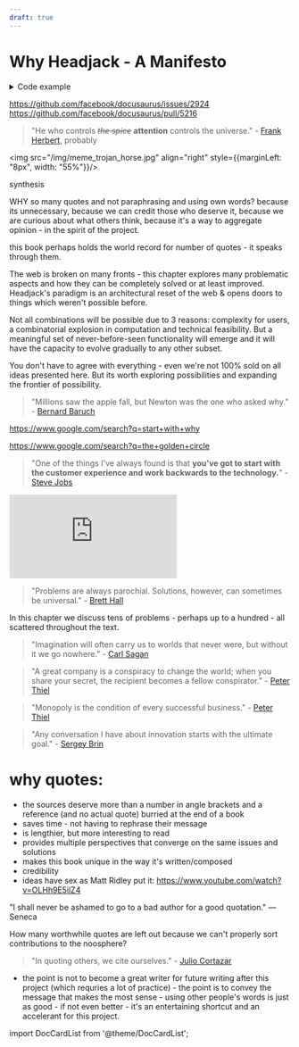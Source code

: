 ```yaml
---
draft: true
---
```


# Why Headjack - A Manifesto


<details>
  <summary>Code example</summary>

> "He who controls *~~the spice~~* **attention** controls the universe." - [Frank Herbert](https://www.goodreads.com/quotes/82034-he-who-controls-the-spice-controls-the-universe), probably

- aaa
- bbb
- ccc

<details>
  <summary>Code example</summary>

> "He who controls *~~the spice~~* **attention** controls the universe." - [Frank Herbert](https://www.goodreads.com/quotes/82034-he-who-controls-the-spice-controls-the-universe), probably

- aaa
- bbb
- ccc

</details>

</details>

https://github.com/facebook/docusaurus/issues/2924
https://github.com/facebook/docusaurus/pull/5216

> "He who controls *~~the spice~~* **attention** controls the universe." - [Frank Herbert](https://www.goodreads.com/quotes/82034-he-who-controls-the-spice-controls-the-universe), probably

<img src="/img/meme_trojan_horse.jpg" align="right" style={{marginLeft: "8px", width: "55%"}}/>

<!-- <img src="/img/meme_domino_effect.jpg" align="right" style={{marginLeft: "8px", width: "55%"}}/> -->

<!-- linking data to identity without keys at scale
unbundling monopolies, decentralizing media & rearchitecting the web
Headjack
Users & devs
https://imgflip.com/memegenerator/144961820/Trojan-Horse
https://imgflip.com/memegenerator/162372564/Domino-Effect -->

synthesis

WHY so many quotes and not paraphrasing and using own words? because its unnecessary, because we can credit those who deserve it, because we are curious about what others think, because it's a way to aggregate opinion - in the spirit of the project.

this book perhaps holds the world record for number of quotes - it speaks through them.

The web is broken on many fronts - this chapter explores many problematic aspects and how they can be completely solved or at least improved. Headjack's paradigm is an architectural reset of the web & opens doors to things which weren't possible before.

Not all combinations will be possible due to 3 reasons: complexity for users, a combinatorial explosion in computation and technical feasibility. But a meaningful set of never-before-seen functionality will emerge and it will have the capacity to evolve gradually to any other subset.

You don't have to agree with everything - even we're not 100% sold on all ideas presented here. But its worth exploring possibilities and expanding the frontier of possibility.

<!-- 1. [Problems with the current web](problems_with_the_web.md)
1. [Today's information ecology](information_ecology.md)
1. [Event streams & data legos](data_legos.md)
1. [The ledger of record](ledger_of_record.md)
1. [Improved infrastructure](improved_infrastructure.md)
1. [Knowledge management](knowledge_management.md)
1. [Algorithms, feeds & aggregation](algorithms_feeds_aggregation.md)
1. [Business models](business_models.md)
1. [Startup case study](startup_case_study.md)
1. [Concerns with Headjack](concerns.md)
1. [What really is Headjack](what_really_is_headjack.md) -->

> "Millions saw the apple fall, but Newton was the one who asked why." - [Bernard Baruch](https://www.brainyquote.com/quotes/bernard_baruch_122011)

https://www.google.com/search?q=start+with+why

https://www.google.com/search?q=the+golden+circle

> "One of the things I've always found is that **you've got to start with the customer experience and work backwards to the technology.**" - [Steve Jobs](https://www.youtube.com/watch?v=916Ye9XmIjI)

<div style={{position: "relative", width: "100%", height: "0", paddingBottom: "56.25%"}}>
<iframe style={{position: "absolute", top: "0", left: "0", width: "100%", height: "100%"}} src="https://www.youtube-nocookie.com/embed/916Ye9XmIjI" title="YouTube video player" frameborder="0" allow="accelerometer; autoplay; clipboard-write; encrypted-media; gyroscope; picture-in-picture" allowfullscreen></iframe>
</div>

> "Problems are always parochial. Solutions, however, can sometimes be universal." - [Brett Hall](https://twitter.com/ToKTeacher/status/1651422936191078402)

In this chapter we discuss tens of problems - perhaps up to a hundred - all scattered throughout the text.

> "Imagination will often carry us to worlds that never were, but without it we go nowhere." - [Carl Sagan](https://www.goodreads.com/quotes/9812-imagination-will-often-carry-us-to-worlds-that-never-were)

> "A great company is a conspiracy to change the world; when you share your secret, the recipient becomes a fellow conspirator." - [Peter Thiel](https://www.azquotes.com/quote/929109#:~:text=from%20the%20outside.-,A%20great%20company%20is%20a%20conspiracy%20to%20change%20the%20world%3B%20when%20you%20share%20your%20secret%2C%20the%20recipient%20becomes%20a%20fellow%20conspirator.,-Peter%20Thiel)

> "Monopoly is the condition of every successful business." - [Peter Thiel](https://www.goodreads.com/quotes/1429665-monopoly-is-the-condition-of-every-successful-business)

> "Any conversation I have about innovation starts with the ultimate goal." - [Sergey Brin](https://www.azquotes.com/quote/1104765)

# why quotes:

- the sources deserve more than a number in angle brackets and a reference (and no actual quote) burried at the end of a book
- saves time - not having to rephrase their message
- is lengthier, but more interesting to read
- provides multiple perspectives that converge on the same issues and solutions
- makes this book unique in the way it's written/composed
- credibility
- ideas have sex as Matt Ridley put it: https://www.youtube.com/watch?v=OLHh9E5ilZ4

"I shall never be ashamed to go to a bad author for a good quotation." — Seneca

How many worthwhile quotes are left out because we can't properly sort contributions to the noosphere?

> "In quoting others, we cite ourselves." - [Julio Cortazar](https://www.goodreads.com/quotes/122290-in-quoting-others-we-cite-ourselves)

- the point is not to become a great writer for future writing after this project (which requries a lot of practice) - the point is to convey the message that makes the most sense - using other people's words is just as good - if not even better - it's an entertaining shortcut and an accelerant for this project.

<!-- > "Ideology scales like software." - [@balajis](https://twitter.com/balajis/status/1604055568851038209) -->

<!--

An architectural blueprint for everything digital



-->

import DocCardList from '@theme/DocCardList';

<DocCardList />
